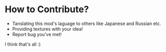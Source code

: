 # How to Contribute?
* Tanslating this mod's laguage to others like Japanese and Russian etc.  
* Providing textures with your idea!  
* Report bug you've met!  
  
I think that's all :)
